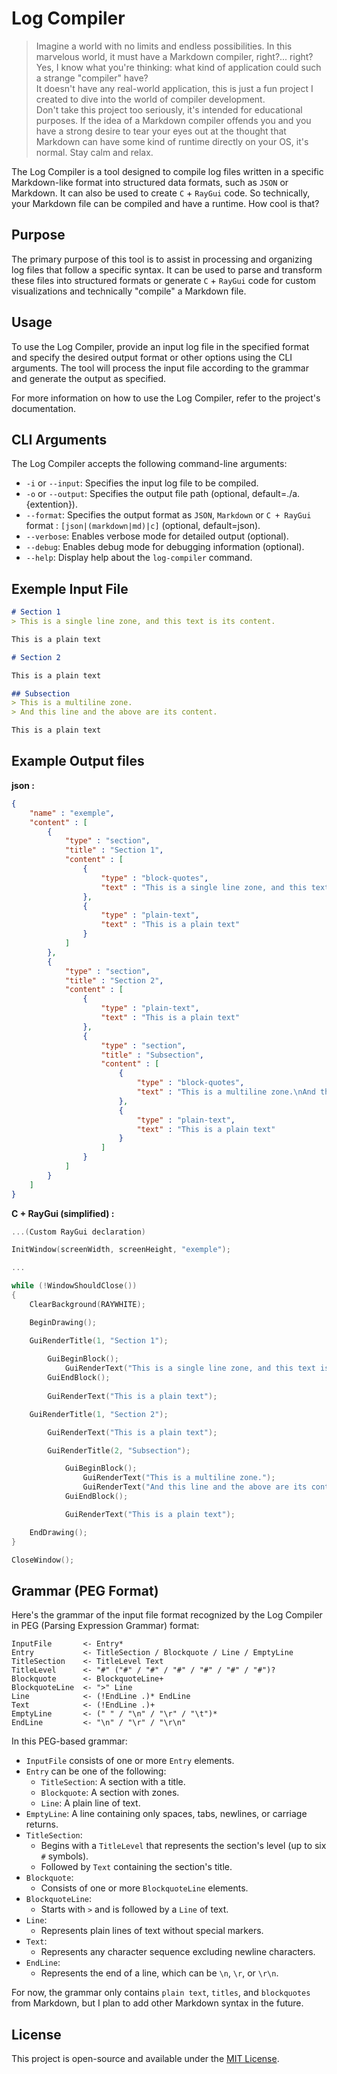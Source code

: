 # Log Compiler

> Imagine a world with no limits and endless possibilities. In this marvelous world, it must have a Markdown compiler, right?... right? <br>
> Yes, I know what you're thinking: what kind of application could such a strange "compiler" have? <br>
> It doesn't have any real-world application, this is just a fun project I created to dive into the world of compiler development.<br>
> Don't take this project too seriously, it's intended for educational purposes. If the idea of a Markdown compiler offends you and you have a strong desire to tear your eyes out at the thought that Markdown can have some kind of runtime directly on your OS, it's normal. Stay calm and relax.

The Log Compiler is a tool designed to compile log files written in a specific Markdown-like format into structured data formats, such as `JSON` or Markdown. It can also be used to create `C` + `RayGui` code. So technically, your Markdown file can be compiled and have a runtime. How cool is that?

## Purpose

The primary purpose of this tool is to assist in processing and organizing log files that follow a specific syntax. It can be used to parse and transform these files into structured formats or generate `C` + `RayGui` code for custom visualizations and technically "compile" a Markdown file.

## Usage

To use the Log Compiler, provide an input log file in the specified format and specify the desired output format or other options using the CLI arguments. The tool will process the input file according to the grammar and generate the output as specified.

For more information on how to use the Log Compiler, refer to the project's documentation.

## CLI Arguments

The Log Compiler accepts the following command-line arguments:

- `-i` or `--input`: Specifies the input log file to be compiled.
- `-o` or `--output`: Specifies the output file path (optional, default=./a.{extention}).
- `--format`: Specifies the output format as `JSON`, `Markdown` or `C + RayGui` format : `[json|(markdown|md)|c]` (optional, default=json).
- `--verbose`: Enables verbose mode for detailed output (optional).
- `--debug`: Enables debug mode for debugging information (optional).
- `--help`: Display help about the `log-compiler` command.

## Exemple Input File

```markdown
# Section 1
> This is a single line zone, and this text is its content.

This is a plain text

# Section 2

This is a plain text

## Subsection
> This is a multiline zone.
> And this line and the above are its content.

This is a plain text

```

## Example Output files

**json :**
```json
{
    "name" : "exemple",
    "content" : [
        {
            "type" : "section",
            "title" : "Section 1",
            "content" : [
                {
                    "type" : "block-quotes",
                    "text" : "This is a single line zone, and this text is its content."
                },
                {
                    "type" : "plain-text",
                    "text" : "This is a plain text"
                }
            ]
        },
        {
            "type" : "section",
            "title" : "Section 2",
            "content" : [
                {
                    "type" : "plain-text",
                    "text" : "This is a plain text"
                },
                {
                    "type" : "section",
                    "title" : "Subsection",
                    "content" : [
                        {
                            "type" : "block-quotes",
                            "text" : "This is a multiline zone.\nAnd this line and the above are its content."
                        },
                        {
                            "type" : "plain-text",
                            "text" : "This is a plain text"
                        }
                    ]
                }
            ]
        }
    ]
}
```

**C + RayGui (simplified) :**
```c
...(Custom RayGui declaration)

InitWindow(screenWidth, screenHeight, "exemple");

...

while (!WindowShouldClose())
{
    ClearBackground(RAYWHITE);

    BeginDrawing();

    GuiRenderTitle(1, "Section 1");
    
        GuiBeginBlock();
            GuiRenderText("This is a single line zone, and this text is its content.");
        GuiEndBlock();
    
        GuiRenderText("This is a plain text");

    GuiRenderTitle(1, "Section 2");

        GuiRenderText("This is a plain text");

        GuiRenderTitle(2, "Subsection");

            GuiBeginBlock();
                GuiRenderText("This is a multiline zone.");
                GuiRenderText("And this line and the above are its content.");
            GuiEndBlock();

            GuiRenderText("This is a plain text");

    EndDrawing();
}

CloseWindow();

```

## Grammar (PEG Format)

Here's the grammar of the input file format recognized by the Log Compiler in PEG (Parsing Expression Grammar) format:

```peg
InputFile       <- Entry*
Entry           <- TitleSection / Blockquote / Line / EmptyLine
TitleSection    <- TitleLevel Text
TitleLevel      <- "#" ("#" / "#" / "#" / "#" / "#" / "#")?
Blockquote      <- BlockquoteLine+
BlockquoteLine  <- ">" Line
Line            <- (!EndLine .)* EndLine
Text            <- (!EndLine .)+
EmptyLine       <- (" " / "\n" / "\r" / "\t")*
EndLine         <- "\n" / "\r" / "\r\n"
```

In this PEG-based grammar:

- `InputFile` consists of one or more `Entry` elements.
- `Entry` can be one of the following:
  - `TitleSection`: A section with a title.
  - `Blockquote`: A section with zones.
  - `Line`: A plain line of text.
- `EmptyLine`: A line containing only spaces, tabs, newlines, or carriage returns.
- `TitleSection`:
  - Begins with a `TitleLevel` that represents the section's level (up to six `#` symbols).
  - Followed by `Text` containing the section's title.
- `Blockquote`:
  - Consists of one or more `BlockquoteLine` elements.
- `BlockquoteLine`:
  - Starts with `>` and is followed by a `Line` of text.
- `Line`:
  - Represents plain lines of text without special markers.
- `Text`:
  - Represents any character sequence excluding newline characters.
- `EndLine`:
  - Represents the end of a line, which can be `\n`, `\r`, or `\r\n`.

For now, the grammar only contains `plain text`, `titles`, and `blockquotes` from Markdown, but I plan to add other Markdown syntax in the future.

## License

This project is open-source and available under the [MIT License](LICENSE).